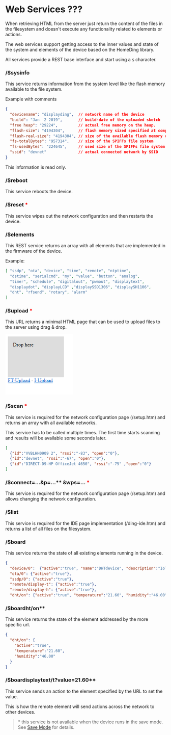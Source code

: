 # Web Services ???

When retrieving HTML from the server just return the content of the files in the filesystem and doesn't execute any functionality related to elements or actions.

The web services support getting access to the inner values and state of the system and elements of the device based on the HomeDing library.

All services provide a REST base interface and start using a `$` character.

### /$sysinfo

This service returns information from the system level like the flash memory available to the file system.

Example with comments

```JSON
{
  "devicename": "displayding",  // network name of the device
  "build": "Jan  2 2019",       // build-date of the uploaded sketch
  "free heap": "29224",         // actual free memory on the heap.
  "flash-size": "4194304",      // flash memory sized specified at compile time
  "flash-real-size": "4194304", // size of the available flash memory of the board
  "fs-totalBytes": "957314",    // size of the SPIFFs file system
  "fs-usedBytes": "224645",     // used size of the SPIFFs file system
  "ssid": "devnet"              // actual connected network by SSID
}
```

This information is read only.

### /$reboot

This service reboots the device.

### /$reset <span style="color:red">\*</span>

This service wipes out the network configuration and then restarts the device.

### /$elements

This REST service returns an array with all elements that are implemented in the firmware of the device.

Example:
```JSON
[ "ssdp", "ota", "device", "time", "remote", "ntptime",
  "dstime", "serialcmd", "my", "value", "button", "analog",
  "timer", "schedule", "digitalout", "pwmout", "displaytext",
  "displaydot", "displayLCD" ,"displaySSD1306", "displaySH1106",
  "dht", "rfsend", "rotary", "alarm"
]
```

### /$upload <span style="color:red">\*</span>

This URL returns a minimal HTML page that can be used to upload files to the server using drag & drop.

![Minimal Upload Form](upload.png)

### /$scan <span style="color:red">\*</span>

This service is required for the network configuration page (/setup.htm) and returns an array with all available networks.

This service has to be called multiple times. The first time starts scanning and results will be available some seconds later.

```JSON
[
  {"id":"VVBLHH0909 2", "rssi":"-83", "open":"0"},
  {"id":"devnet", "rssi":"-67", "open":"0"},
  {"id":"DIRECT-D9-HP OfficeJet 4650", "rssi":"-75" ,"open":"0"}
]
```

### /$connect=...&p=...** &wps=... <span style="color:red">\*</span>

This service is required for the network configuration page (/setup.htm) and allows changing the network configuration. 

### /$list

This service is required for the IDE page implementation (/ding-ide.htm) and returns a list of all files on the filesystem.

### /$board

This service returns the state of all existing elements running in the device.

```JSON
{
  "device/0":  {"active":"true", "name":"DHTdevice", "description":"IoT Dev-Device with a DHT Sensor", "nextboot":"90"},
  "ota/0": {"active":"true"},
  "ssdp/0": {"active":"true"},
  "remote/display-t": {"active":"true"},
  "remote/display-h": {"active":"true"},
  "dht/on": {"active":"true", "temperature":"21.60", "humidity":"46.00"}}
```

### /$boardht/on**

This service returns the state of the element addressed by the more specific url.

```JSON
{
  "dht/on": {
    "active":"true",
    "temperature":"21.60",
    "humidity":"46.00"
  }
}
```

### /$boardisplaytext/t?value=21.60**

This service sends an action to the element specified by the URL to set the value.

This is how the remote element will send actions across the network to other devices. 

> \* this service is not available when the device runs in the save mode. See [Save Mode](savemode) for details.
